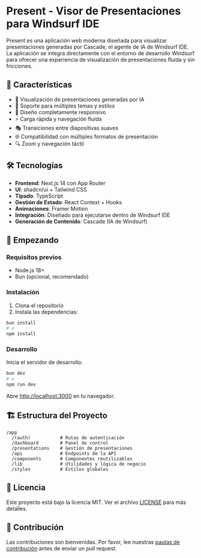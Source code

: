 # Present - Visor de Presentaciones para Windsurf IDE

Present es una aplicación web moderna diseñada para visualizar presentaciones generadas por Cascade, el agente de IA de Windsurf IDE. La aplicación se integra directamente con el entorno de desarrollo Windsurf para ofrecer una experiencia de visualización de presentaciones fluida y sin fricciones.

## 🚀 Características

- 🧠 Visualización de presentaciones generadas por IA
- 🎨 Soporte para múltiples temas y estilos
- 📱 Diseño completamente responsivo
- ⚡ Carga rápida y navegación fluida
- 🎭 Transiciones entre diapositivas suaves
- 🌐 Compatibilidad con múltiples formatos de presentación
- 🔍 Zoom y navegación táctil

## 🛠️ Tecnologías

- **Frontend**: Next.js 14 con App Router
- **UI**: shadcn/ui + Tailwind CSS
- **Tipado**: TypeScript
- **Gestión de Estado**: React Context + Hooks
- **Animaciones**: Framer Motion
- **Integración**: Diseñado para ejecutarse dentro de Windsurf IDE
- **Generación de Contenido**: Cascade (IA de Windsurf)

## 🚀 Empezando

### Requisitos previos

- Node.js 18+
- Bun (opcional, recomendado)

### Instalación

1. Clona el repositorio
2. Instala las dependencias:

```bash
bun install
# o
npm install
```

### Desarrollo

Inicia el servidor de desarrollo:

```bash
bun dev
# o
npm run dev
```

Abre [http://localhost:3000](http://localhost:3000) en tu navegador.

## 🏗️ Estructura del Proyecto

```
/app
  /(auth)           # Rutas de autenticación
  /dashboard        # Panel de control
  /presentations    # Gestión de presentaciones
  /api              # Endpoints de la API
  /components       # Componentes reutilizables
  /lib              # Utilidades y lógica de negocio
  /styles           # Estilos globales
```

## 📄 Licencia

Este proyecto está bajo la licencia MIT. Ver el archivo [LICENSE](LICENSE) para más detalles.

## 🙌 Contribución

Las contribuciones son bienvenidas. Por favor, lee nuestras [pautas de contribución](CONTRIBUTING.md) antes de enviar un pull request.
